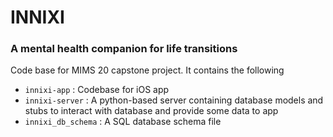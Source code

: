 # INNIXI
### A mental health companion for life transitions

Code base for MIMS 20 capstone project. It contains the following

 - `innixi-app` : Codebase for iOS app
 - `innixi-server` : A python-based server containing database models and stubs to interact with database and provide some data to app
 - `innixi_db_schema` : A SQL database schema file
